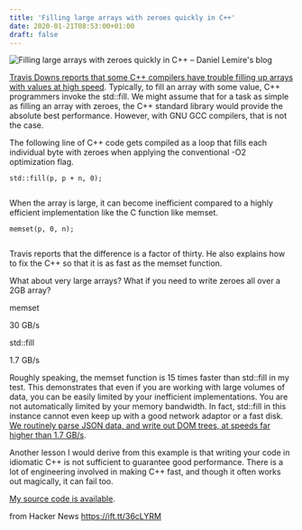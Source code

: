 ```yaml
---
title: 'Filling large arrays with zeroes quickly in C++'
date: 2020-01-21T08:53:00+01:00
draft: false
---
```


![](https://lemire.me/img/portrait2018facebook.jpg "Filling large arrays with zeroes quickly in C++ – Daniel Lemire's blog")  

[Travis Downs reports that some C++ compilers have trouble filling up arrays with values at high speed](https://travisdowns.github.io/blog/2020/01/20/zero.html). Typically, to fill an array with some value, C++ programmers invoke the std::fill. We might assume that for a task as simple as filling an array with zeroes, the C++ standard library would provide the absolute best performance. However, with GNU GCC compilers, that is not the case.

The following line of C++ code gets compiled as a loop that fills each individual byte with zeroes when applying the conventional -O2 optimization flag.

```
std::fill(p, p + n, 0);  
 
```

When the array is large, it can become inefficient compared to a highly efficient implementation like the C function like memset.

```
memset(p, 0, n);  
 
```

Travis reports that the difference is a factor of thirty. He also explains how to fix the C++ so that it is as fast as the memset function.

What about very large arrays? What if you need to write zeroes all over a 2GB array?

memset

30 GB/s

std::fill

1.7 GB/s

Roughly speaking, the memset function is 15 times faster than std::fill in my test. This demonstrates that even if you are working with large volumes of data, you can be easily limited by your inefficient implementations. You are not automatically limited by your memory bandwidth. In fact, std::fill in this instance cannot even keep up with a good network adaptor or a fast disk. [We routinely parse JSON data, and write out DOM trees, at speeds far higher than 1.7 GB/s](https://github.com/lemire/simdjson).

Another lesson I would derive from this example is that writing your code in idiomatic C++ is not sufficient to guarantee good performance. There is a lot of engineering involved in making C++ fast, and though it often works out magically, it can fail too.

[My source code is available](https://github.com/lemire/Code-used-on-Daniel-Lemire-s-blog/tree/master/2020/01/20).

  
  
from Hacker News https://ift.tt/36cLYRM